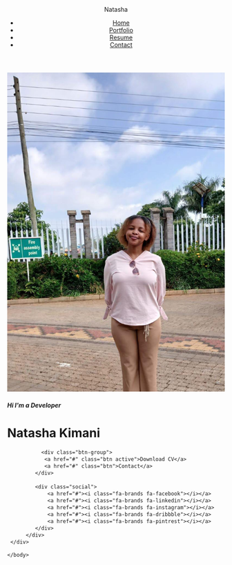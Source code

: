 <html>
    <head>
        <meta name="viewport" content="width=device-width, initial-scale=1.0">
        <meta charset="UTF-8">
        <title>My Portfolio</title>
        <link type="text/css"  rel="stylesheet" href="style.css">
    </head>
    <body>
        <div class="hero-header">
            <div class="wrapper">
                 <header>
                    <div class="logo">
                      <i class="fa-solid fa-a"></i>
                 <div class="logo-text">Natasha</div>
            </div>
            <nav>
                <div class="togglebtn">
                    <span></span>
                    <span></span>
                    <span></span>
                </div>
                <ul class="navlinks">
                    <li><a href="index.html">Home</a></li>
                    <li><a href="Portfolio.html">Portfolio</a></li>
                    <li><a href="Resume.html">Resume</a></li>
                     <li><a href="contact.html">Contact</a></li>
                </ul>
            </nav>
        </header>
        <div class="container">
            <div class="hero-pic">
               <img src="profilepic.jpeg" alt="profile pic">
            </div>
            <div class="hero-text">
               <h5>Hi I'm <span class="input"> a Developer</span></h5>
               <h1>Natasha Kimani</h1>
               <p>    </p>

               <div class="btn-group">
                <a href="#" class="btn active">Download CV</a>
                <a href="#" class="btn">Contact</a>
             </div>

             <div class="social">
                 <a href="#"><i class="fa-brands fa-facebook"></i></a>
                 <a href="#"><i class="fa-brands fa-linkedin"></i></a>
                 <a href="#"><i class="fa-brands fa-instagram"></i></a>
                 <a href="#"><i class="fa-brands fa-dribbble"></i></a>
                 <a href="#"><i class="fa-brands fa-pintrest"></i></a>
             </div>
          </div>
     </div>
 </div>
</div>

    </body>
</html>
